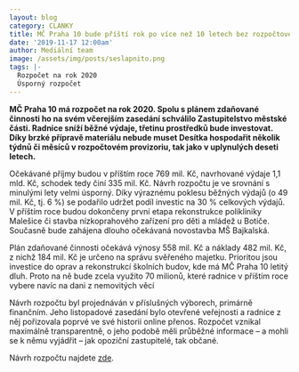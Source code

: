 ```yaml
---
layout: blog
category: CLANKY
title: MČ Praha 10 bude příští rok po více než 10 letech bez rozpočtového provizoria!
date: '2019-11-17 12:00am'
author: Mediální team
image: /assets/img/posts/seslapnito.png
tags: |-
  Rozpočet na rok 2020
  Úsporný rozpočet
---
```


**MČ Praha 10 má rozpočet na rok 2020. Spolu s plánem zdaňované činnosti ho na svém včerejším zasedání schválilo Zastupitelstvo městské části. Radnice sníží běžné výdaje, třetinu prostředků bude investovat. Díky brzké přípravě materiálu nebude muset Desítka hospodařit několik týdnů či měsíců v rozpočtovém provizoriu, tak jako v uplynulých deseti letech.**

Očekávané příjmy budou v příštím roce 769 mil. Kč, navrhované výdaje 1,1 mld. Kč, schodek tedy činí 335 mil. Kč. Návrh rozpočtu je ve srovnání s minulými lety velmi úsporný. Díky výraznému poklesu běžných výdajů (o 49 mil. Kč, tj. 6 %) se podařilo udržet podíl investic na 30 % celkových výdajů. V příštím roce budou dokončeny první etapa rekonstrukce polikliniky Malešice či stavba nízkoprahového zařízení pro děti a mládež u Botiče. Současně bude zahájena dlouho očekávaná novostavba MŠ Bajkalská.

Plán zdaňované činnosti očekává výnosy 558 mil. Kč a náklady 482 mil. Kč, z nichž 184 mil. Kč je určeno na správu svěřeného majetku. Prioritou jsou investice do oprav a rekonstrukcí školních budov, kde má MČ Praha 10 letitý dluh. Proto na ně bude zcela využito 70 milionů, které radnice v příštím roce vybere navíc na dani z nemovitých věcí

Návrh rozpočtu byl projednáván v příslušných výborech, primárně finančním. Jeho listopadové zasedání bylo otevřené veřejnosti a radnice z něj pořizovala poprvé ve své historii online přenos. Rozpočet vznikal maximálně transparentně, o jeho podobě měli průběžné informace – a mohli se k němu vyjádřit – jak opoziční zastupitelé, tak občané.

Návrh rozpočtu najdete  [zde](https://www.praha10.cz/navrh-rozpoctu-2020).
